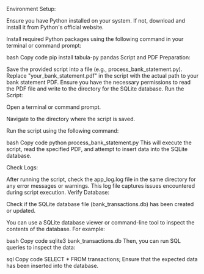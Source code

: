 Environment Setup:

Ensure you have Python installed on your system. If not, download and install it from Python's official website.

Install required Python packages using the following command in your terminal or command prompt:

bash
Copy code
pip install tabula-py pandas
Script and PDF Preparation:

Save the provided script into a file (e.g., process_bank_statement.py).
Replace "your_bank_statement.pdf" in the script with the actual path to your bank statement PDF.
Ensure you have the necessary permissions to read the PDF file and write to the directory for the SQLite database.
Run the Script:

Open a terminal or command prompt.

Navigate to the directory where the script is saved.

Run the script using the following command:

bash
Copy code
python process_bank_statement.py
This will execute the script, read the specified PDF, and attempt to insert data into the SQLite database.

Check Logs:

After running the script, check the app_log.log file in the same directory for any error messages or warnings. This log file captures issues encountered during script execution.
Verify Database:

Check if the SQLite database file (bank_transactions.db) has been created or updated.

You can use a SQLite database viewer or command-line tool to inspect the contents of the database. For example:

bash
Copy code
sqlite3 bank_transactions.db
Then, you can run SQL queries to inspect the data:

sql
Copy code
SELECT * FROM transactions;
Ensure that the expected data has been inserted into the database.

